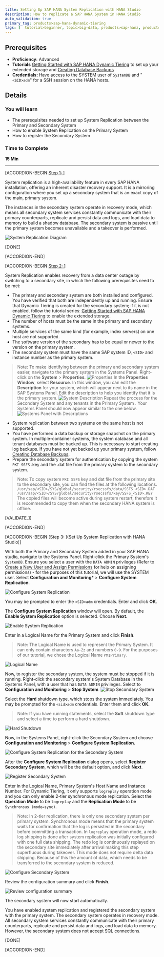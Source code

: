```yaml
---
title: Setting Up SAP HANA System Replication with HANA Studio
description: How to replicate a SAP HANA System in HANA Studio
auto_validation: true
primary_tag: products>sap-hana-dynamic-tiering
tags: [  tutorial>beginner, topic>big-data, products>sap-hana, products>sap-hana-dynamic-tiering, products>sap-hana-studio ]
---
```


## Prerequisites
 - **Proficiency:** Advanced
 - **Tutorials** [Getting Started with SAP HANA Dynamic Tiering](https://developers.sap.com/group.dt-get-started.html) to set up your extended storage and [Creating Database Backups](https://developers.sap.com/group.dt-backup-recovery.html)
 - **Credentials:** Have access to the SYSTEM user of  `SystemDB` and "`<SID>adm`" for a SSH session on the HANA hosts.

## Details
### You will learn
- The prerequisites needed to set up System Replication between the Primary and Secondary System
- How to enable System Replication on the Primary System
- How to register the Secondary System

### Time to Complete
**15 Min**

---

[ACCORDION-BEGIN [Step 1: ](Introduction)]

System replication is a high-availability feature in every SAP HANA installation, offering an inherent disaster recovery support. It is a mirroring configuration where you set up a secondary system that is an exact copy of the main, primary system.

The instances in the secondary system operate in recovery mode, which means all secondary system services constantly communicate with their primary counterparts, replicate and persist data and logs, and load data to memory to build a shadow database. The secondary system is passive until the primary system becomes unavailable and a takeover is performed.

![System Replication Diagram](system-repl-diagram.png)

[DONE]

[ACCORDION-END]

[ACCORDION-BEGIN [Step 2: ](Pre-requisites)]

System Replication enables recovery from a data center outage by switching to a secondary site, in which the following prerequisites need to be met:

- The primary and secondary system are both installed and configured. You have verified that both are independently up and running. Ensure that Dynamic Tiering is created for the secondary system; if it is not enabled, follow the tutorial series: [Getting Started with SAP HANA Dynamic Tiering](https://developers.sap.com/group.dt-get-started.html) to enable the extended storage.
- The number of hosts must be the same in the primary and secondary systems.
- Multiple services of the same kind (for example, index servers) on one host are not supported.
- The software version of the secondary has to be equal or newer to the version on the primary system.
- The secondary system must have the same SAP system ID, `<SID>` and instance number as the primary system.
> Note: To make identifying between the primary and secondary system easier, navigate to the primary system in the Systems Panel. Right-click on the **System** > **Properties**.
![Properties](properties.png)
> In the **Properties Window**, select **Resource**. In this window, you can edit the **Description** for your system, which will appear next to its name in the SAP Systems Panel. Edit the description to help you identify that it is the primary system.
![System Description](system-description.png)
> Repeat the process for the Secondary System and any tenants in the Primary System . Your Systems Panel should now appear similar to the one below.
![Systems Panel with Descriptions](systems-panel-with-descriptions.png)
- System replication between two systems on the same host is not supported.
- You have performed a data backup or storage snapshot on the primary system. In multiple-container systems, the system database and all tenant databases must be backed up. This is necessary to start creating log backups. If you have not yet backed up your primary system, follow [Creating Database Backups](https://developers.sap.com/tutorials/dt-backup-recovery-part2.html).
- Prepare the secondary system for authentication by copying the system `PKI SSFS` .key and the .dat file from the primary system to the secondary system.
> Note: To copy system `PKI SSFS` key and dat file from the primary site to the secondary site, you can find the files at the following locations.
> `/usr/sap/<SID>/SYS/global/security/rsecssfs/data/SSFS_<SID>.DAT`
> `/usr/sap/<SID>/SYS/global/security/rsecssfs/key/SSFS_<SID>.KEY`
> The copied files will become active during system restart, therefore it is recommended to copy them when the secondary HANA system is offline.

[VALIDATE_1]

[ACCORDION-END]

[ACCORDION-BEGIN [Step 3: ](Set Up System Replication with HANA Studio)]

With both the Primary and Secondary System added in your SAP HANA studio, navigate to the Systems Panel. Right-click the Primary System's `SystemDB`. Ensure you select a user with the `DATA ADMIN` privileges (Refer to [Create a New User and Assign Permissions](https://developers.sap.com/tutorials/dt-create-schema-load-data-part2.html) for help on assigning permissions) - for the purposes of this tutorial, we will use the SYSTEM user. Select **Configuration and Monitoring*** > **Configure System Replication**.

![Configure System Replication](configure-system-replication.png)

You may be prompted to enter the `<SID>adm` credentials. Enter and click **OK**.

The **Configure System Replication** window will open. By default, the **Enable System Replication** option is selected. Choose **Next**.

![Enable System Replication](enable-system-replication.png)

Enter in a Logical Name for the Primary System and click **Finish**.
> Note: The Logical Name is used to represent the Primary System. It can only contain characters `Aa-Zz` and numbers `0-9`.
For the purposes of our tutorial, we chose the Logical Name `PM1Primary`.

![Logical Name](logical-name.png)

Now, to register the secondary system, the system must be stopped if it is running. Right-click the secondary system's System Database in the Systems Panel, with a user that has `DATA ADMIN` privileges. Select to **Configuration and Monitoring** > **Stop System**.
![Stop Secondary System](stop-secondary-system.png)

Select the **Hard** shutdown type, which stops the system immediately. You may be prompted for the `<sid>adm` credentials. Enter them and click **OK**.

> Note: If you have running statements, select the **Soft** shutdown type and select a time to perform a hard shutdown.

![Hard Shutdown](stop-system.png)

Now, in the Systems Panel, right-click the Secondary System and choose **Configuration and Monitoring** > **Configure System Replication**.

![Configure System Replication for the Secondary System](configure-system-replication-secondary-system.png)

After the **Configure System Replication** dialog opens, select **Register Secondary System**, which will be the default option, and click **Next**.

![Register Secondary System](register-secondary-system.png)

Enter in the Logical Name, Primary System's Host Name and Instance Number. For Dynamic Tiering, it only supports `logreplay` operation mode and you can only enable 2-tier synchronous mode replication. Select the **Operation Mode** to be `logreplay` and the **Replication Mode** to be `Synchronous (mode=sync)`.

>Note: In 2-tier replication, there is only one secondary system per primary system. Synchronous mode means that the primary system waits for confirmation that the log is persisted in the secondary before committing a transaction.
> In `logreplay` operation mode, a redo log shipping is done after system replication was initially configured with one full data shipping. The redo log is continuously replayed on the secondary site immediately after arrival making this step superfluous during takeover. This mode does not require delta data shipping. Because of this the amount of data, which needs to be transferred to the secondary system is reduced.

![Configure Secondary System](configure-system.png)

Review the configuration summary and click **Finish**.

![Review configuration summary](review-configuration-settings.png)

The secondary system will now start automatically.

You have enabled system replication and registered the secondary system with the primary system. The secondary system operates in recovery mode. All secondary system services constantly communicate with their primary counterparts, replicate and persist data and logs, and load data to memory. However, the secondary system does not accept SQL connections.

[DONE]

[ACCORDION-END]
